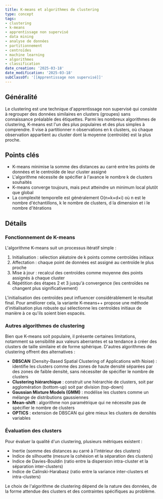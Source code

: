 ```yaml
---
title: K-means et algorithmes de clustering
type: concept
tags:
- clustering
- k-means
- apprentissage non supervisé
- data mining
- analyse de données
- partitionnement
- centroïdes
- machine learning
- algorithmes
- classification
date_creation: '2025-03-18'
date_modification: '2025-03-18'
subClassOf: '[[Apprentissage non supervisé]]'
---
```

## Généralité

Le clustering est une technique d'apprentissage non supervisé qui consiste à regrouper des données similaires en clusters (groupes) sans connaissance préalable des étiquettes. Parmi les nombreux algorithmes de clustering, K-means est l'un des plus populaires et des plus simples à comprendre. Il vise à partitionner n observations en k clusters, où chaque observation appartient au cluster dont la moyenne (centroïde) est la plus proche.

## Points clés

- K-means minimise la somme des distances au carré entre les points de données et le centroïde de leur cluster assigné
- L'algorithme nécessite de spécifier à l'avance le nombre k de clusters souhaités
- K-means converge toujours, mais peut atteindre un minimum local plutôt que global
- La complexité temporelle est généralement O(n×k×d×i) où n est le nombre d'échantillons, k le nombre de clusters, d la dimension et i le nombre d'itérations

## Détails

### Fonctionnement de K-means

L'algorithme K-means suit un processus itératif simple :
1. Initialisation : sélection aléatoire de k points comme centroïdes initiaux
2. Affectation : chaque point de données est assigné au centroïde le plus proche
3. Mise à jour : recalcul des centroïdes comme moyenne des points assignés à chaque cluster
4. Répétition des étapes 2 et 3 jusqu'à convergence (les centroïdes ne changent plus significativement)

L'initialisation des centroïdes peut influencer considérablement le résultat final. Pour améliorer cela, la variante K-means++ propose une méthode d'initialisation plus robuste qui sélectionne les centroïdes initiaux de manière à ce qu'ils soient bien espacés.

### Autres algorithmes de clustering

Bien que K-means soit populaire, il présente certaines limitations, notamment sa sensibilité aux valeurs aberrantes et sa tendance à créer des clusters de taille similaire et de forme sphérique. D'autres algorithmes de clustering offrent des alternatives :

- **DBSCAN** (Density-Based Spatial Clustering of Applications with Noise) : identifie les clusters comme des zones de haute densité séparées par des zones de faible densité, sans nécessiter de spécifier le nombre de clusters
- **Clustering hiérarchique** : construit une hiérarchie de clusters, soit par agglomération (bottom-up) soit par division (top-down)
- **Gaussian Mixture Models (GMM)** : modélise les clusters comme un mélange de distributions gaussiennes
- **Mean-shift** : algorithme non paramétrique qui ne nécessite pas de spécifier le nombre de clusters
- **OPTICS** : extension de DBSCAN qui gère mieux les clusters de densités variables

### Évaluation des clusters

Pour évaluer la qualité d'un clustering, plusieurs métriques existent :
- Inertie (somme des distances au carré à l'intérieur des clusters)
- Indice de silhouette (mesure la cohésion et la séparation des clusters)
- Indice de Davies-Bouldin (ratio entre la dispersion intra-cluster et la séparation inter-clusters)
- Indice de Calinski-Harabasz (ratio entre la variance inter-clusters et intra-clusters)

Le choix de l'algorithme de clustering dépend de la nature des données, de la forme attendue des clusters et des contraintes spécifiques au problème.